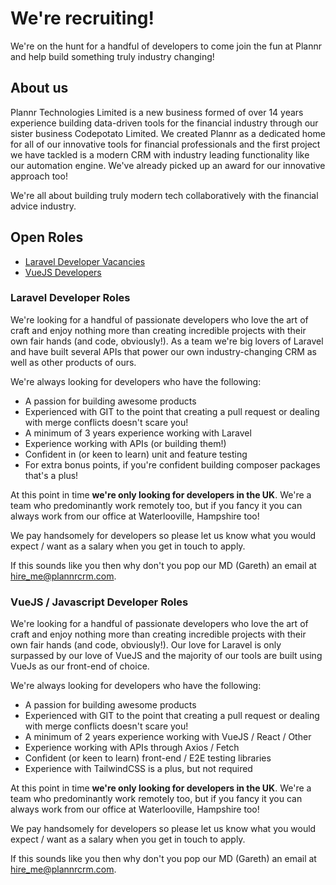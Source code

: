 # We're recruiting!

We're on the hunt for a handful of developers to come join the fun at Plannr and help build something truly industry changing! 

## About us
Plannr Technologies Limited is a new business formed of over 14 years experience building data-driven tools for the financial industry through our sister business Codepotato Limited. We created Plannr as a dedicated home for all of our innovative tools for financial professionals and the first project we have tackled is a modern CRM with industry leading functionality like our automation engine. We've already picked up an award for our innovative approach too! 

We're all about building truly modern tech collaboratively with the financial advice industry. 

## Open Roles

- [Laravel Developer Vacancies](https://github.com/PlannrCrm/Recruiting#laravel-developer-roles)
- [VueJS Developers](https://github.com/PlannrCrm/Recruiting/edit/main/README.md#vuejs--javascript-developer-roles)

### Laravel Developer Roles

We're looking for a handful of passionate developers who love the art of craft and enjoy nothing more than creating incredible projects with their own fair hands (and code, obviously!). As a team we're big lovers of Laravel and have built several APIs that power our own industry-changing CRM as well as other products of ours. 

We're always looking for developers who have the following: 
- A passion for building awesome products
- Experienced with GIT to the point that creating a pull request or dealing with merge conflicts doesn't scare you!
- A minimum of 3 years experience working with Laravel
- Experience working with APIs (or building them!)
- Confident in (or keen to learn) unit and feature testing
- For extra bonus points, if you're confident building composer packages that's a plus! 

At this point in time **we're only looking for developers in the UK**. We're a team who predominantly work remotely too, but if you fancy it you can always work from our office at Waterlooville, Hampshire too! 

We pay handsomely for developers so please let us know what you would expect / want as a salary when you get in touch to apply. 

If this sounds like you then why don't you pop our MD (Gareth) an email at hire_me@plannrcrm.com.

### VueJS / Javascript Developer Roles

We're looking for a handful of passionate developers who love the art of craft and enjoy nothing more than creating incredible projects with their own fair hands (and code, obviously!). Our love for Laravel is only surpassed by our love of VueJS and the majority of our tools are built using VueJs as our front-end of choice. 

We're always looking for developers who have the following: 
- A passion for building awesome products
- Experienced with GIT to the point that creating a pull request or dealing with merge conflicts doesn't scare you!
- A minimum of 2 years experience working with VueJS / React / Other
- Experience working with APIs through Axios / Fetch 
- Confident (or keen to learn) front-end / E2E testing libraries
- Experience with TailwindCSS is a plus, but not required

At this point in time **we're only looking for developers in the UK**. We're a team who predominantly work remotely too, but if you fancy it you can always work from our office at Waterlooville, Hampshire too! 

We pay handsomely for developers so please let us know what you would expect / want as a salary when you get in touch to apply. 

If this sounds like you then why don't you pop our MD (Gareth) an email at hire_me@plannrcrm.com.


